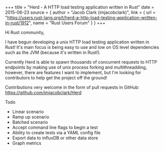 +++
title = "Herd - A HTTP load testing application written in Rust"
date = 2015-06-23
source = { author = "Jacob Clark (imjacobclark)", link = { url = "https://users.rust-lang.org/t/herd-a-http-load-testing-application-written-in-rust/1912", name = "Rust Users Forum" } }
+++

<p>Hi Rust community,</p>

<p>I have begun developing a unix HTTP load testing application written in Rust! It's main focus is being easy to use and low on OS level dependencies such as the JVM (because it's written in Rust!).</p>

<p>Currently Herd is able to spawn thousands of concurrent requests to HTTP endpoints by making use of unix process forking and multithreadding, however, there are features I want to implement, but I'm looking for contributors to help get the project off the ground! </p>

<p>Contributions very welcome in the form of pull requests in GitHub: <a href="https://github.com/imjacobclark/Herd" rel="nofollow">https://github.com/imjacobclark/Herd</a></p>

<p>Todo</p>

<ul>
  <li>Linear scenario</li>
  <li>Ramp up scenario</li>
  <li>Batched scenario</li>
  <li>Accept command line flags to begin a test</li>
  <li>Ability to create tests via a YAML config file</li>
  <li>Export data to influxDB or other data store</li>
  <li>Graph metrics</li>
</ul>
